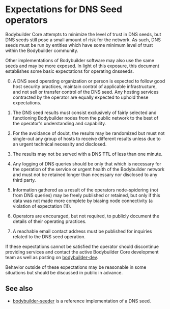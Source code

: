 Expectations for DNS Seed operators
====================================

Bodybuilder Core attempts to minimize the level of trust in DNS seeds,
but DNS seeds still pose a small amount of risk for the network.
As such, DNS seeds must be run by entities which have some minimum
level of trust within the Bodybuilder community.

Other implementations of Bodybuilder software may also use the same
seeds and may be more exposed. In light of this exposure, this
document establishes some basic expectations for operating dnsseeds.

0. A DNS seed operating organization or person is expected to follow good
host security practices, maintain control of applicable infrastructure,
and not sell or transfer control of the DNS seed. Any hosting services
contracted by the operator are equally expected to uphold these expectations.

1. The DNS seed results must consist exclusively of fairly selected and
functioning Bodybuilder nodes from the public network to the best of the
operator's understanding and capability.

2. For the avoidance of doubt, the results may be randomized but must not
single-out any group of hosts to receive different results unless due to an
urgent technical necessity and disclosed.

3. The results may not be served with a DNS TTL of less than one minute.

4. Any logging of DNS queries should be only that which is necessary
for the operation of the service or urgent health of the Bodybuilder
network and must not be retained longer than necessary nor disclosed
to any third party.

5. Information gathered as a result of the operators node-spidering
(not from DNS queries) may be freely published or retained, but only
if this data was not made more complete by biasing node connectivity
(a violation of expectation (1)).

6. Operators are encouraged, but not required, to publicly document the
details of their operating practices.

7. A reachable email contact address must be published for inquiries
related to the DNS seed operation.

If these expectations cannot be satisfied the operator should
discontinue providing services and contact the active Bodybuilder
Core development team as well as posting on
[bodybuilder-dev](https://lists.linuxfoundation.org/mailman/listinfo/bodybuilder-dev).

Behavior outside of these expectations may be reasonable in some
situations but should be discussed in public in advance.

See also
----------
- [bodybuilder-seeder](https://github.com/sipa/bodybuilder-seeder) is a reference implementation of a DNS seed.
